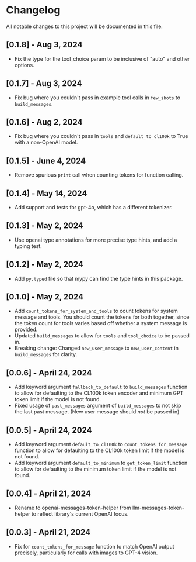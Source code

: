 # Changelog

All notable changes to this project will be documented in this file.

## [0.1.8] - Aug 3, 2024

- Fix the type for the tool_choice param to be inclusive of "auto" and other options.

## [0.1.7] - Aug 3, 2024

- Fix bug where you couldn't pass in example tool calls in `few_shots` to `build_messages`.

## [0.1.6] - Aug 2, 2024

- Fix bug where you couldn't pass in `tools` and `default_to_cl100k` to True with a non-OpenAI model.

## [0.1.5] - June 4, 2024

- Remove spurious `print` call when counting tokens for function calling.

## [0.1.4] - May 14, 2024

- Add support and tests for gpt-4o, which has a different tokenizer.

## [0.1.3] - May 2, 2024

- Use openai type annotations for more precise type hints, and add a typing test.

## [0.1.2] - May 2, 2024

- Add `py.typed` file so that mypy can find the type hints in this package.

## [0.1.0] - May 2, 2024

- Add `count_tokens_for_system_and_tools` to count tokens for system message and tools. You should count the tokens for both together, since the token count for tools varies based off whether a system message is provided.
- Updated `build_messages` to allow for `tools` and `tool_choice` to be passed in.
- Breaking change: Changed `new_user_message` to `new_user_content` in `build_messages` for clarity.

## [0.0.6] - April 24, 2024

- Add keyword argument `fallback_to_default` to `build_messages` function to allow for defaulting to the CL100k token encoder and minimum GPT token limit if the model is not found.
- Fixed usage of `past_messages` argument of `build_messages` to not skip the last past message. (New user message should *not* be passed in)

## [0.0.5] - April 24, 2024

- Add keyword argument `default_to_cl100k` to `count_tokens_for_message` function to allow for defaulting to the CL100k token limit if the model is not found.
- Add keyword argument `default_to_minimum` to `get_token_limit` function to allow for defaulting to the minimum token limit if the model is not found.

## [0.0.4] - April 21, 2024

- Rename to openai-messages-token-helper from llm-messages-token-helper to reflect library's current OpenAI focus.

## [0.0.3] - April 21, 2024

- Fix for `count_tokens_for_message` function to match OpenAI output precisely, particularly for calls with images to GPT-4  vision.
